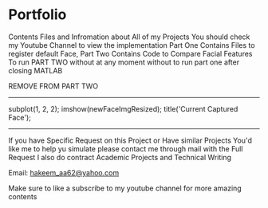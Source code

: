 # Portfolio
Contents Files and Infromation about All of my Projects
You should check my Youtube Channel to view the implementation
Part One Contains Files to register default Face, Part Two Contains Code to Compare Facial Features
To run PART TWO without at any moment without to run part one after closing MATLAB

REMOVE FROM PART TWO 
*************************************
 subplot(1, 2, 2); 
    imshow(newFaceImgResized);
    title('Current Captured Face');
**************************************


If you have Specific Request on this Project or Have similar Projects You'd like me to help yu simulate please contact me through mail with the Full Request 
I also do contract Academic Projects and Technical Writing

Email: hakeem_aa62@yahoo.com

Make sure to like a subscribe to my youtube channel for more amazing contents

